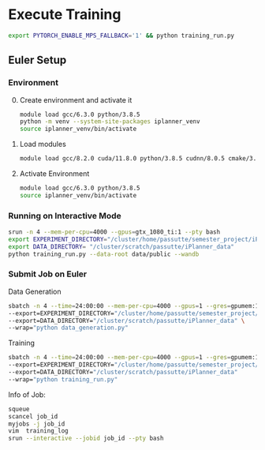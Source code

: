 # Execute Training

```bash
export PYTORCH_ENABLE_MPS_FALLBACK='1' && python training_run.py
```

## Euler Setup

### Environment
0. Create environment and activate it
    ```bash
    module load gcc/6.3.0 python/3.8.5
    python -m venv --system-site-packages iplanner_venv
    source iplanner_venv/bin/activate
    ```
1. Load modules
    ```bash
    module load gcc/8.2.0 cuda/11.8.0 python/3.8.5 cudnn/8.0.5 cmake/3.19.8 eth_proxy
    ```
2. Activate Environment
    ```bash
    module load gcc/6.3.0 python/3.8.5
    source iplanner_venv/bin/activate
    ```

### Running on Interactive Mode
```bash
srun -n 4 --mem-per-cpu=4000 --gpus=gtx_1080_ti:1 --pty bash
export EXPERIMENT_DIRECTORY="/cluster/home/passutte/semester_project/iPlanner/iPlanner/iplanner"
export DATA_DIRECTORY= "/cluster/scratch/passutte/iPlanner_data"
python training_run.py --data-root data/public --wandb

```
### Submit Job on Euler
Data Generation
```bash
sbatch -n 4 --time=24:00:00 --mem-per-cpu=4000 --gpus=1 --gres=gpumem:11G --output="training_log" \
--export=EXPERIMENT_DIRECTORY="/cluster/home/passutte/semester_project/iPlanner/iPlanner/iplanner" \
--export=DATA_DIRECTORY="/cluster/scratch/passutte/iPlanner_data" \
--wrap="python data_generation.py"
```

Training
```bash
sbatch -n 4 --time=24:00:00 --mem-per-cpu=4000 --gpus=1 --gres=gpumem:11G --output="training_log" 
--export=EXPERIMENT_DIRECTORY="/cluster/home/passutte/semester_project/iPlanner/iPlanner/iplanner"
--export=DATA_DIRECTORY="/cluster/scratch/passutte/iPlanner_data"
--wrap="python training_run.py"
```

Info of Job:
```bash
squeue
scancel job_id
myjobs -j job_id
vim  training_log
srun --interactive --jobid job_id --pty bash
```

